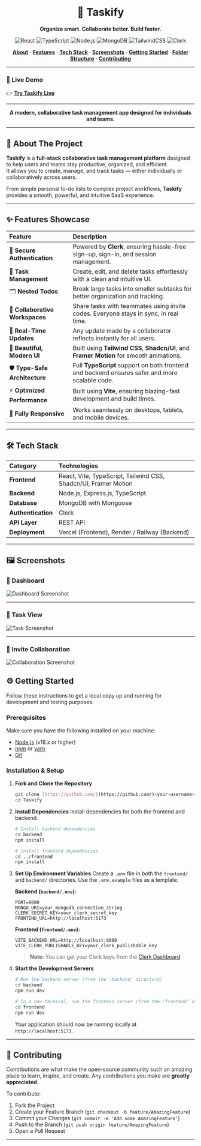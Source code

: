 <div align="center">

# 🧩 Taskify

**Organize smart. Collaborate better. Build faster.**

</div>

<p align="center">
  <img alt="React" src="https://img.shields.io/badge/Frontend-React-61DBFB?style=for-the-badge&logo=react">
  <img alt="TypeScript" src="https://img.shields.io/badge/TypeScript-Language-3178C6?style=for-the-badge&logo=typescript">
  <img alt="Node.js" src="https://img.shields.io/badge/Backend-Node.js-339933?style=for-the-badge&logo=node.js">
  <img alt="MongoDB" src="https://img.shields.io/badge/MongoDB-Database-47A248?style=for-the-badge&logo=mongodb">
  <img alt="TailwindCSS" src="https://img.shields.io/badge/TailwindCSS-Styling-38BDF8?style=for-the-badge&logo=tailwindcss">
  <img alt="Clerk" src="https://img.shields.io/badge/Clerk-Authentication-3D3D3D?style=for-the-badge&logo=clerk">
</p>

<p align="center">
  <a href="#-about-the-project"><strong>About</strong></a> ·
  <a href="#-features-showcase"><strong>Features</strong></a> ·
  <a href="#-tech-stack"><strong>Tech Stack</strong></a> ·
  <a href="#-screenshots"><strong>Screenshots</strong></a> ·
  <a href="#-getting-started"><strong>Getting Started</strong></a> ·
  <a href="#-folder-structure"><strong>Folder Structure</strong></a> ·
  <a href="#-contributing"><strong>Contributing</strong></a>
</p>

---

### 🚀 Live Demo  
👉 [**Try Taskify Live**](https://taskify-mu-indol.vercel.app/)

---

<div align="center">

**A modern, collaborative task management app designed for individuals and teams.**

</div>

---

## 🧠 About The Project

**Taskify** is a **full-stack collaborative task management platform** designed to help users and teams stay productive, organized, and efficient.  
It allows you to create, manage, and track tasks — either individually or collaboratively across users.

From simple personal to-do lists to complex project workflows, **Taskify** provides a smooth, powerful, and intuitive SaaS experience.

---

## ✨ Features Showcase

| Feature | Description |
| :--- | :--- |
| 🔐 **Secure Authentication** | Powered by **Clerk**, ensuring hassle-free sign-up, sign-in, and session management. |
| 📝 **Task Management** | Create, edit, and delete tasks effortlessly with a clean and intuitive UI. |
| 🗂️ **Nested Todos** | Break large tasks into smaller subtasks for better organization and tracking. |
| 🤝 **Collaborative Workspaces** | Share tasks with teammates using invite codes. Everyone stays in sync, in real time. |
| 🔄 **Real-Time Updates** | Any update made by a collaborator reflects instantly for all users. |
| 🎨 **Beautiful, Modern UI** | Built using **Tailwind CSS**, **Shadcn/UI**, and **Framer Motion** for smooth animations. |
| 🛡️ **Type-Safe Architecture** | Full **TypeScript** support on both frontend and backend ensures safer and more scalable code. |
| ⚡ **Optimized Performance** | Built using **Vite**, ensuring blazing-fast development and build times. |
| 📱 **Fully Responsive** | Works seamlessly on desktops, tablets, and mobile devices. |

---

## 🛠️ Tech Stack

| Category | Technologies |
| :--- | :--- |
| **Frontend** | React, Vite, TypeScript, Tailwind CSS, Shadcn/UI, Framer Motion |
| **Backend** | Node.js, Express.js, TypeScript |
| **Database** | MongoDB with Mongoose |
| **Authentication** | Clerk |
| **API Layer** | REST API |
| **Deployment** | Vercel (Frontend), Render / Railway (Backend) |

---

## 🖼️ Screenshots

### 🧭 Dashboard
![Dashboard Screenshot](https://github.com/arunava2018/Taskify/blob/master/frontend/src/assets/Dashboard.png)

---

### 📝 Task View
![Task Screenshot](https://github.com/arunava2018/Taskify/blob/master/frontend/src/assets/TaskView.png)

---

### 🤝 Invite Collaboration
![Collaboration Screenshot](https://github.com/arunava2018/Taskify/blob/master/frontend/src/assets/Collaboration.png)


## ⚙️ Getting Started

Follow these instructions to get a local copy up and running for development and testing purposes.

### Prerequisites

Make sure you have the following installed on your machine:
* [Node.js](https://nodejs.org/en/) (v18.x or higher)
* [npm](https://www.npmjs.com/) or [yarn](https://yarnpkg.com/)
* [Git](https://git-scm.com/)

### Installation & Setup

1.  **Fork and Clone the Repository**
    ```bash
    git clone [https://github.com/](https://github.com/)<your-username>/Taskify.git
    cd Taskify
    ```

2.  **Install Dependencies**
    Install dependencies for both the frontend and backend.
    ```bash
    # Install backend dependencies
    cd backend
    npm install

    # Install frontend dependencies
    cd ../frontend
    npm install
    ```

3.  **Set Up Environment Variables**
    Create a `.env` file in both the `frontend/` and `backend/` directories. Use the `.env.example` files as a template.

    **Backend (`backend/.env`):**
    ```env
    PORT=8000
    MONGO_URI=your_mongodb_connection_string
    CLERK_SECRET_KEY=your_clerk_secret_key
    FRONTEND_URL=http://localhost:5173
    ```

    **Frontend (`frontend/.env`):**
    ```env
    VITE_BACKEND_URL=http://localhost:8000
    VITE_CLERK_PUBLISHABLE_KEY=your_clerk_publishable_key
    ```
    > **Note:** You can get your Clerk keys from the [Clerk Dashboard](https://dashboard.clerk.dev/).

4.  **Start the Development Servers**
    ```bash
    # Run the backend server (from the 'backend' directory)
    cd backend
    npm run dev

    # In a new terminal, run the frontend server (from the 'frontend' directory)
    cd frontend
    npm run dev
    ```
    Your application should now be running locally at `http://localhost:5173`.

---
## 🤝 Contributing

Contributions are what make the open-source community such an amazing place to learn, inspire, and create. Any contributions you make are **greatly appreciated**.

To contribute:
1.  Fork the Project
2.  Create your Feature Branch (`git checkout -b feature/AmazingFeature`)
3.  Commit your Changes (`git commit -m 'Add some AmazingFeature'`)
4.  Push to the Branch (`git push origin feature/AmazingFeature`)
5.  Open a Pull Request

---
